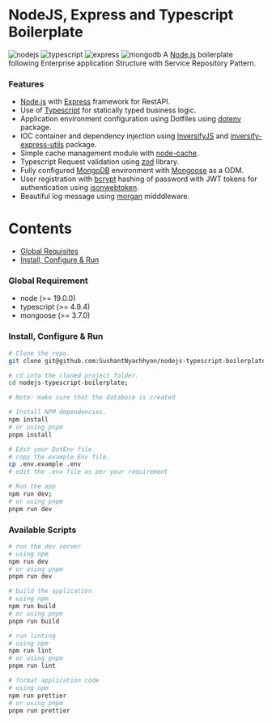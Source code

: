 # NodeJS, Express and Typescript Boilerplate

![nodejs](https://img.shields.io/badge/Nodejs-282C34?style=for-the-badge&logo=node.js)&nbsp;![typescript](https://img.shields.io/badge/Typescript-282C34?style=for-the-badge&logo=typescript)&nbsp;![express](https://img.shields.io/badge/Express-282C34?style=for-the-badge&logo=express)&nbsp;![mongodb](https://img.shields.io/badge/MongoDB-282C34?style=for-the-badge&logo=mongodb)
A [Node.js](https://nodejs.org/en) boilerplate following Enterprise application Structure with Service Repository Pattern.

### Features
* [Node.js](https://nodejs.org/en) with [Express](https://expressjs.com/) framework for RestAPI.
* Use of [Typescript](https://www.typescriptlang.org/) for statically typed business logic.
* Application environment configuration using Dotfiles using [dotenv](https://github.com/motdotla/dotenv) package.
* IOC container and dependency injection using [InversifyJS](https://inversify.io/) and [inversify-express-utils](https://github.com/inversify/inversify-express-utils) package.
* Simple cache management module with [node-cache](https://www.npmjs.com/package/node-cache).
* Typescript Request validation using [zod](https://zod.dev/) library.
* Fully configured [MongoDB](https://www.mongodb.com/) environment with [Mongoose](https://mongoosejs.com/) as a ODM.
* User registration with [bcrypt](https://github.com/kelektiv/node.bcrypt.js) hashing of password with JWT tokens for authentication using [jsonwebtoken](https://github.com/auth0/node-jsonwebtoken).
* Beautiful log message using [morgan](https://github.com/expressjs/morgan) midddleware.


# Contents

* [Global Requisites](#global-requisites)
* [Install, Configure & Run](#install-configure--run)

### Global Requirement

* node (>= 19.0.0)
* typescript (>= 4.9.4)
* mongoose (>= 3.7.0)

### Install, Configure & Run

```bash
# Clone the repo.
git clone git@github.com:SushantNyachhyon/nodejs-typescript-boilerplate.git;

# cd into the cloned project folder.
cd nodejs-typescript-boilerplate;

# Note: make sure that the database is created

# Install NPM dependencies.
npm install
# or using pnpm
pnpm install

# Edit your DotEnv file.
# copy the example Env file.
cp .env.example .env
# edit the .env file as per your requirement

# Run the app
npm run dev;
# or using pnpm
pnpm run dev
```

### Available Scripts
```bash
# run the dev server
# using npm
npm run dev
# or using pnpm
pnpm run dev
```
```bash
# build the application
# using npm
npm run build
# or using pnpm
pnpm run build
```
```bash
# run linting
# using npm
npm run lint
# or using pnpm
pnpm run lint
```
```bash
# format application code
# using npm
npm run prettier
# or using pnpm
pnpm run prettier
```
